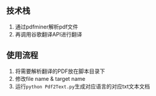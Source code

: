 ## 技术栈

1. 通过pdfminer解析pdf文件
2. 再调用谷歌翻译API进行翻译

## 使用流程

1. 将需要解析翻译的PDF放在脚本目录下
2. 修改file name & target name
3. 运行`python Pdf2Text.py`生成对应语言的对应txt文本文档

